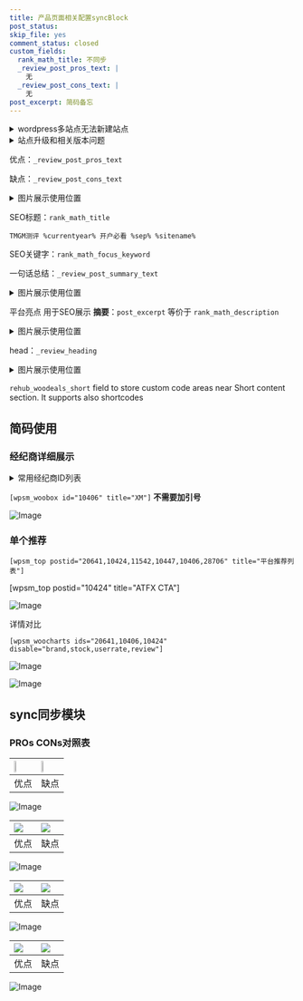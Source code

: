 ```yaml
---
title: 产品页面相关配置syncBlock
post_status: 
skip_file: yes
comment_status: closed
custom_fields:
  rank_math_title: 不同步
  _review_post_pros_text: |
    无
  _review_post_cons_text: |
    无
post_excerpt: 简码备忘
---
```

<details><summary>wordpress多站点无法新建站点</summary>

<li>和报错需要清理cookies一样的原因</li>
<li>wp-config.php里面<code>define( 'SUBDOMAIN_INSTALL', false );//子域名安装</code></li>
<li>新建子站点是用<code>define( 'SUBDOMAIN_INSTALL', true);//子域名安装</code> 完成以后，改成<code>false</code></li>
</details>

<details><summary>站点升级和相关版本问题</summary>

<p>wordpress：5.9.9
woocommerce：7.5.1
出现问题的地方：主题选项里面>><strong>Product layout >>compact style</strong></p>
<p>如何出现没有用过的字段 导致无法保存。先导出配置 然后进行修改，后面再次恢复即可。</p>
<p>出现部分字段无法显示时，需要返回默认布局后，对产品进行保存就好了。</p>
<p></p>
</details>

优点：`_review_post_pros_text`

缺点：`_review_post_cons_text`

<details><summary>图片展示使用位置</summary>

<img src="https://prod-files-secure.s3.us-west-2.amazonaws.com/39ed1227-6d7d-4570-be36-9ccd4a2c4241/f51d3d83-55d4-4bdf-9604-f37ec77ab556/Untitled.png?X-Amz-Algorithm=AWS4-HMAC-SHA256&X-Amz-Content-Sha256=UNSIGNED-PAYLOAD&X-Amz-Credential=ASIAZI2LB466U5IK3X3K%2F20250407%2Fus-west-2%2Fs3%2Faws4_request&X-Amz-Date=20250407T105519Z&X-Amz-Expires=3600&X-Amz-Security-Token=IQoJb3JpZ2luX2VjEOP%2F%2F%2F%2F%2F%2F%2F%2F%2F%2FwEaCXVzLXdlc3QtMiJHMEUCIQCZSOpuFXB7ilzstqwYH8VUzaDrVr5eRnty1fuuT%2B6MXgIgdO5REEju11YAviqhzr5Is7%2FZJGLHP4ZjdZK2SKvFApAq%2FwMIXBAAGgw2Mzc0MjMxODM4MDUiDOmFwCVK%2FNluMDJqzyrcA2GrjNjgAb%2BftGlzYLHiLGgvpikx2N0ykqmmjIDJ0pbXbFQ4jWA0Jny0EtKda8L2KAdrEvqssV4Q%2Fsv73JU7hCl5rraQnU%2FGTT7YowHGTW9cDKsxgkXhHtYO0LQ6XCZbfz%2F1VxPRV8MXzJNww2RhOJTYKu%2BJ%2BlY4yFyhtGAjoeojiCCOiCu2k%2Bng34TMiKRkL8oMtBwNdmVjUb6G5Pr8VtXtrFQZOtS5xIihbKVD%2Bb0J3t3if8Oc7bW%2FKeZuO6tAJ%2Fuc5RPjCUcrtIqbcY7pxMHl8KybhksLjmGZ6k76J5QgBUyGw0WjnaIAVH2Th5PU9ummKgVGQlCxxFR%2F0bkzgg6EKGC4u5Pt%2FY1Xt%2FPyCfw84PBbU60KEaCjUvnmKo%2FLKm3RUsVOPhPZukmfy6nsol%2F2QuBPcS9wJXIi2MWU%2BIqU0sNacHwMdxOXw%2B52zRO6vA94Xf7gsj03E5ObyjlaeEd09jrK8puJgpY%2BGqXSkul%2B6JvT%2FmGXHgHS1o74WsdS62lfhqHkxN0Fa1xNwBZWDyi2I9RjomM0IATRkGLWFa6jXuK2mAvzWNC87of470GG%2BepHyg5WzqtrqoXuzCg%2BGW8%2BXciKmZ0aaMSZhicMcGGX4Q9S2s28mvBuVvZ%2BMNDSzr8GOqUBfvMWvEGHwXxQyPSB3gCen8ToMRPfSDPkY4DtjTf%2BTQILRbRn%2B4ugsTb2blRShGtMXGS7la0SYoAHZB3GSjb%2FkD%2FAIBcLhKKlkGhw6h9YdwFKQkSXVtjn6VNEvTUIMChaqpVQfVE3%2FgcaVOThNgDnS8N7k199VYlznWBir6UYLqccU9qOOuG30mLx5xpXXBvpgJSZQevp3jDagLnAu7XdBYUv8VWz&X-Amz-Signature=590e3d1ff9befd876c202068a2d33e6c76c8e02b19fd568a99e21bf17db8a542&X-Amz-SignedHeaders=host&x-id=GetObject" alt="Image">
</details>

SEO标题：`rank_math_title`

`TMGM测评 %currentyear% 开户必看 %sep% %sitename%`

SEO关键字：`rank_math_focus_keyword`

一句话总结：`_review_post_summary_text`

<details><summary>图片展示使用位置</summary>

<img src="https://prod-files-secure.s3.us-west-2.amazonaws.com/39ed1227-6d7d-4570-be36-9ccd4a2c4241/4b96a922-296c-4f4e-8630-d1c870cbce01/Untitled.png?X-Amz-Algorithm=AWS4-HMAC-SHA256&X-Amz-Content-Sha256=UNSIGNED-PAYLOAD&X-Amz-Credential=ASIAZI2LB466UUJNGY5Z%2F20250407%2Fus-west-2%2Fs3%2Faws4_request&X-Amz-Date=20250407T105520Z&X-Amz-Expires=3600&X-Amz-Security-Token=IQoJb3JpZ2luX2VjEOP%2F%2F%2F%2F%2F%2F%2F%2F%2F%2FwEaCXVzLXdlc3QtMiJHMEUCIHh07zrvdz6oCTcjcPzrBut17pkZf3WyHw1ZOdJQy572AiEAp5jleJj9kwTkJhOtlgrziMT%2B0VI562VUQNLsEgOZcUsq%2FwMIXBAAGgw2Mzc0MjMxODM4MDUiDKkBrJDkuWfTAgBWQSrcA971Et2rKPeKX2%2BvN3d3SL8b9tna1eJ6WvmlssjDQOXxAGRB9IhCNT9DuMjVhI%2FZ2gu7bLEbhqQvj6rFcMuwcYtvO2cTD3GYd0COR%2F%2F8nYW%2FXtf9NDt1gNJw%2B%2FttFM1Qg1B7RO3YTQqXL9EQ6GsGUr9%2Bv7HObb9TPBl%2BhvNb3yIn%2B960TK3o%2B3fcc020duKnsjkILEbep%2Bz9b7LT48LhtrZpYT65sA0bHD%2FBoU%2BD%2FiltHpkKTsspse8loWBZQkg1w3VEjwjqN5oEXqTVPze%2BZSyrQ0fCK8lopcxdu7BGRP81Rnf6uKtadFwLWxpiGCBHx%2F0%2F%2FTbwLNh5q%2B0VMr69%2Fc%2BRT21dAU9lYBtfJHlThcCq%2Fojdnj7oI0SkDiytgoOyQ3N7eZGJWeJnAy59sOeEc8LpD5D7p0MIk6ko1V98hiWalJH2HoDMnKwCPfdloIu%2BLROfyiNxLa%2FX8w%2F5Lk%2Fnv8GmMK%2B0m63JbEFVR73EecM7%2FBq3SzG90O8pKvoQc760sJPMAV52kaMjazW%2FdfrpX74b1uJggEhiLbaNrYy5Xo5wU8MrbVFFHxbl4Wc1zFMIwyJmttsjdzyq70%2BBhahhJBzWWgRubma%2FA0wBShN15VurOtSLVIGWGdPL%2Bh3jMIbTzr8GOqUB61lQvlOv%2FgFVTJIf%2Fv1%2BvurmWD3Mu8IgI8tujf5kOfU5qkI46%2BGAXjcEoHBLsbcqwJCe8vDXHqEF5bT3PkjIWQnTGj%2FZ5hlz6eLatTEV9cCPGspghMnL1dxKU%2B3oiSfuWOtem6mc84jHDn4wpwDib%2F%2Bfojzvc%2B%2FGtEKzZ1MoI%2FLwwtoCfCMscpljlZqCyi5cHSQIqMNdJob7mBubHxYhmY9sgIgf&X-Amz-Signature=2cf0b12f226245e1e48eb5815381fa84c738ab7d68bbb6618326e4e67ca7fbf7&X-Amz-SignedHeaders=host&x-id=GetObject" alt="Image">
</details>

平台亮点 用于SEO展示 **摘要**：`post_excerpt`  等价于 `rank_math_description`

<details><summary>图片展示使用位置</summary>

<img src="https://prod-files-secure.s3.us-west-2.amazonaws.com/39ed1227-6d7d-4570-be36-9ccd4a2c4241/1ee11f63-b60a-4dfe-a7a7-d58ff23b5d88/Untitled.png?X-Amz-Algorithm=AWS4-HMAC-SHA256&X-Amz-Content-Sha256=UNSIGNED-PAYLOAD&X-Amz-Credential=ASIAZI2LB4667KGDEZSX%2F20250407%2Fus-west-2%2Fs3%2Faws4_request&X-Amz-Date=20250407T105520Z&X-Amz-Expires=3600&X-Amz-Security-Token=IQoJb3JpZ2luX2VjEOP%2F%2F%2F%2F%2F%2F%2F%2F%2F%2FwEaCXVzLXdlc3QtMiJHMEUCIEoRQ4iEoWaiVesui3Y%2F2pyAUIElPsLzEnF%2BHceSUWD%2FAiEA2oQQhlwST5cNvjbJQe7HG6JLCMN%2BpdHMA4Tc4isWXegq%2FwMIXBAAGgw2Mzc0MjMxODM4MDUiDCElDSf8%2BQ1zXBfMUyrcA6gwXHgeceQ9oDazMqEbkVzllp11WD5jU24P2t9Buey4DEtbAd3j9Y4%2FAQlWTSVVFiLz7Z6wFQHmUhlL8j5bWbOkfwWKRCj6PkPrTfga0uw9Mbox3viL2r4r6DSGd7NgijyM3%2BThZ8mpaupTFzEQZNfqpnA%2B1TJyRzZHFrEXJWByo%2BR2%2FGyMEvO3Rk80XKwiKYXE3Jm3wZgekJ3Of3%2BK8AmM6I0MSIDJIi47guFUBNtmHjR8tzHJk645%2FsKzkaYUd40N6N7xJAdn%2BjqxiZYQGUv%2FjM9%2FGFWoCX0cRsQ031lZZ6fmWOKQVQb2N%2FCHZoqDujL7vkuFEe1DThpFAALNgYSNx2N0vRPDhN74tC88x%2FAnrWDDIIefKNvIAqg0oC838oNloc2SfOMqs9tX6ubQgXvgp1s4koJi4VeM1b6labBC6C1aasdZgFhDXNrFydu80uC72%2BMb8ydWsKjWdJnQDYxzFDeH4lzQWSbQSEIa0ZlJoRnvWwQ4dO%2BlZCuBKqKbErynmn%2FJWK3YgygyqU7K7PLsKO%2FMwyyU045jl004DBHMZ%2B7Oxj8azbUJSkex3UZba%2FwwEfrH7%2BigLI8FQswHuwdWQdgm9Z0EB0iqzKPmTN5hVEOsoAme%2FA2hS3cNMOPSzr8GOqUBKmW3RZ1vyo7XJ29p%2Bm3WAGiA8EyRfVSmi6KCdQZQd4AuPWpzEKPWkufkfHAE4vQirsNztbCKtkVJW5EiYFsSuV%2BGToc80aHwiZWUD%2Bk2ecyvlX4UfwWqgpKzJfm2EEU6Yh5d7VIWldwva0TR1l%2FtjjFbEIIW8vpocAK5pHpSdGfIKDzR2rM7rUr0ZeR39UcK9eMqZbE7N8vAPU8L8K%2BUUibySus4&X-Amz-Signature=bf5df4d07cc4b3139c48d86cea70691d2c62e362520d9f62219c37b828963d32&X-Amz-SignedHeaders=host&x-id=GetObject" alt="Image">
<img src="https://prod-files-secure.s3.us-west-2.amazonaws.com/39ed1227-6d7d-4570-be36-9ccd4a2c4241/ad4118b5-78d8-4fbe-801e-3b29b5d99c01/Untitled.png?X-Amz-Algorithm=AWS4-HMAC-SHA256&X-Amz-Content-Sha256=UNSIGNED-PAYLOAD&X-Amz-Credential=ASIAZI2LB4667KGDEZSX%2F20250407%2Fus-west-2%2Fs3%2Faws4_request&X-Amz-Date=20250407T105520Z&X-Amz-Expires=3600&X-Amz-Security-Token=IQoJb3JpZ2luX2VjEOP%2F%2F%2F%2F%2F%2F%2F%2F%2F%2FwEaCXVzLXdlc3QtMiJHMEUCIEoRQ4iEoWaiVesui3Y%2F2pyAUIElPsLzEnF%2BHceSUWD%2FAiEA2oQQhlwST5cNvjbJQe7HG6JLCMN%2BpdHMA4Tc4isWXegq%2FwMIXBAAGgw2Mzc0MjMxODM4MDUiDCElDSf8%2BQ1zXBfMUyrcA6gwXHgeceQ9oDazMqEbkVzllp11WD5jU24P2t9Buey4DEtbAd3j9Y4%2FAQlWTSVVFiLz7Z6wFQHmUhlL8j5bWbOkfwWKRCj6PkPrTfga0uw9Mbox3viL2r4r6DSGd7NgijyM3%2BThZ8mpaupTFzEQZNfqpnA%2B1TJyRzZHFrEXJWByo%2BR2%2FGyMEvO3Rk80XKwiKYXE3Jm3wZgekJ3Of3%2BK8AmM6I0MSIDJIi47guFUBNtmHjR8tzHJk645%2FsKzkaYUd40N6N7xJAdn%2BjqxiZYQGUv%2FjM9%2FGFWoCX0cRsQ031lZZ6fmWOKQVQb2N%2FCHZoqDujL7vkuFEe1DThpFAALNgYSNx2N0vRPDhN74tC88x%2FAnrWDDIIefKNvIAqg0oC838oNloc2SfOMqs9tX6ubQgXvgp1s4koJi4VeM1b6labBC6C1aasdZgFhDXNrFydu80uC72%2BMb8ydWsKjWdJnQDYxzFDeH4lzQWSbQSEIa0ZlJoRnvWwQ4dO%2BlZCuBKqKbErynmn%2FJWK3YgygyqU7K7PLsKO%2FMwyyU045jl004DBHMZ%2B7Oxj8azbUJSkex3UZba%2FwwEfrH7%2BigLI8FQswHuwdWQdgm9Z0EB0iqzKPmTN5hVEOsoAme%2FA2hS3cNMOPSzr8GOqUBKmW3RZ1vyo7XJ29p%2Bm3WAGiA8EyRfVSmi6KCdQZQd4AuPWpzEKPWkufkfHAE4vQirsNztbCKtkVJW5EiYFsSuV%2BGToc80aHwiZWUD%2Bk2ecyvlX4UfwWqgpKzJfm2EEU6Yh5d7VIWldwva0TR1l%2FtjjFbEIIW8vpocAK5pHpSdGfIKDzR2rM7rUr0ZeR39UcK9eMqZbE7N8vAPU8L8K%2BUUibySus4&X-Amz-Signature=90a40ad3e126b136c161a05eefd7a6cbfd4214dfd156549976e635aabc77c94f&X-Amz-SignedHeaders=host&x-id=GetObject" alt="Image">
<img src="https://prod-files-secure.s3.us-west-2.amazonaws.com/39ed1227-6d7d-4570-be36-9ccd4a2c4241/a38cf7c9-a79c-4b64-9e94-13589fe0758b/Untitled.png?X-Amz-Algorithm=AWS4-HMAC-SHA256&X-Amz-Content-Sha256=UNSIGNED-PAYLOAD&X-Amz-Credential=ASIAZI2LB4667KGDEZSX%2F20250407%2Fus-west-2%2Fs3%2Faws4_request&X-Amz-Date=20250407T105520Z&X-Amz-Expires=3600&X-Amz-Security-Token=IQoJb3JpZ2luX2VjEOP%2F%2F%2F%2F%2F%2F%2F%2F%2F%2FwEaCXVzLXdlc3QtMiJHMEUCIEoRQ4iEoWaiVesui3Y%2F2pyAUIElPsLzEnF%2BHceSUWD%2FAiEA2oQQhlwST5cNvjbJQe7HG6JLCMN%2BpdHMA4Tc4isWXegq%2FwMIXBAAGgw2Mzc0MjMxODM4MDUiDCElDSf8%2BQ1zXBfMUyrcA6gwXHgeceQ9oDazMqEbkVzllp11WD5jU24P2t9Buey4DEtbAd3j9Y4%2FAQlWTSVVFiLz7Z6wFQHmUhlL8j5bWbOkfwWKRCj6PkPrTfga0uw9Mbox3viL2r4r6DSGd7NgijyM3%2BThZ8mpaupTFzEQZNfqpnA%2B1TJyRzZHFrEXJWByo%2BR2%2FGyMEvO3Rk80XKwiKYXE3Jm3wZgekJ3Of3%2BK8AmM6I0MSIDJIi47guFUBNtmHjR8tzHJk645%2FsKzkaYUd40N6N7xJAdn%2BjqxiZYQGUv%2FjM9%2FGFWoCX0cRsQ031lZZ6fmWOKQVQb2N%2FCHZoqDujL7vkuFEe1DThpFAALNgYSNx2N0vRPDhN74tC88x%2FAnrWDDIIefKNvIAqg0oC838oNloc2SfOMqs9tX6ubQgXvgp1s4koJi4VeM1b6labBC6C1aasdZgFhDXNrFydu80uC72%2BMb8ydWsKjWdJnQDYxzFDeH4lzQWSbQSEIa0ZlJoRnvWwQ4dO%2BlZCuBKqKbErynmn%2FJWK3YgygyqU7K7PLsKO%2FMwyyU045jl004DBHMZ%2B7Oxj8azbUJSkex3UZba%2FwwEfrH7%2BigLI8FQswHuwdWQdgm9Z0EB0iqzKPmTN5hVEOsoAme%2FA2hS3cNMOPSzr8GOqUBKmW3RZ1vyo7XJ29p%2Bm3WAGiA8EyRfVSmi6KCdQZQd4AuPWpzEKPWkufkfHAE4vQirsNztbCKtkVJW5EiYFsSuV%2BGToc80aHwiZWUD%2Bk2ecyvlX4UfwWqgpKzJfm2EEU6Yh5d7VIWldwva0TR1l%2FtjjFbEIIW8vpocAK5pHpSdGfIKDzR2rM7rUr0ZeR39UcK9eMqZbE7N8vAPU8L8K%2BUUibySus4&X-Amz-Signature=01127a15b99790735252bca51dbd0233646dc64c5f1db4ae857bd8eaefbcac1e&X-Amz-SignedHeaders=host&x-id=GetObject" alt="Image">
<img src="https://prod-files-secure.s3.us-west-2.amazonaws.com/39ed1227-6d7d-4570-be36-9ccd4a2c4241/7da6fc1e-d2ac-42ae-8c75-cb5749aa18f6/Untitled.png?X-Amz-Algorithm=AWS4-HMAC-SHA256&X-Amz-Content-Sha256=UNSIGNED-PAYLOAD&X-Amz-Credential=ASIAZI2LB4667KGDEZSX%2F20250407%2Fus-west-2%2Fs3%2Faws4_request&X-Amz-Date=20250407T105520Z&X-Amz-Expires=3600&X-Amz-Security-Token=IQoJb3JpZ2luX2VjEOP%2F%2F%2F%2F%2F%2F%2F%2F%2F%2FwEaCXVzLXdlc3QtMiJHMEUCIEoRQ4iEoWaiVesui3Y%2F2pyAUIElPsLzEnF%2BHceSUWD%2FAiEA2oQQhlwST5cNvjbJQe7HG6JLCMN%2BpdHMA4Tc4isWXegq%2FwMIXBAAGgw2Mzc0MjMxODM4MDUiDCElDSf8%2BQ1zXBfMUyrcA6gwXHgeceQ9oDazMqEbkVzllp11WD5jU24P2t9Buey4DEtbAd3j9Y4%2FAQlWTSVVFiLz7Z6wFQHmUhlL8j5bWbOkfwWKRCj6PkPrTfga0uw9Mbox3viL2r4r6DSGd7NgijyM3%2BThZ8mpaupTFzEQZNfqpnA%2B1TJyRzZHFrEXJWByo%2BR2%2FGyMEvO3Rk80XKwiKYXE3Jm3wZgekJ3Of3%2BK8AmM6I0MSIDJIi47guFUBNtmHjR8tzHJk645%2FsKzkaYUd40N6N7xJAdn%2BjqxiZYQGUv%2FjM9%2FGFWoCX0cRsQ031lZZ6fmWOKQVQb2N%2FCHZoqDujL7vkuFEe1DThpFAALNgYSNx2N0vRPDhN74tC88x%2FAnrWDDIIefKNvIAqg0oC838oNloc2SfOMqs9tX6ubQgXvgp1s4koJi4VeM1b6labBC6C1aasdZgFhDXNrFydu80uC72%2BMb8ydWsKjWdJnQDYxzFDeH4lzQWSbQSEIa0ZlJoRnvWwQ4dO%2BlZCuBKqKbErynmn%2FJWK3YgygyqU7K7PLsKO%2FMwyyU045jl004DBHMZ%2B7Oxj8azbUJSkex3UZba%2FwwEfrH7%2BigLI8FQswHuwdWQdgm9Z0EB0iqzKPmTN5hVEOsoAme%2FA2hS3cNMOPSzr8GOqUBKmW3RZ1vyo7XJ29p%2Bm3WAGiA8EyRfVSmi6KCdQZQd4AuPWpzEKPWkufkfHAE4vQirsNztbCKtkVJW5EiYFsSuV%2BGToc80aHwiZWUD%2Bk2ecyvlX4UfwWqgpKzJfm2EEU6Yh5d7VIWldwva0TR1l%2FtjjFbEIIW8vpocAK5pHpSdGfIKDzR2rM7rUr0ZeR39UcK9eMqZbE7N8vAPU8L8K%2BUUibySus4&X-Amz-Signature=4a07b2c4fb387c09df31faea47f50d180ee5116bc3a90b3f511b8bf09f30bc27&X-Amz-SignedHeaders=host&x-id=GetObject" alt="Image">
<img src="https://prod-files-secure.s3.us-west-2.amazonaws.com/39ed1227-6d7d-4570-be36-9ccd4a2c4241/7e97f40a-eaee-47f5-b2f9-475f96808fa7/Untitled.png?X-Amz-Algorithm=AWS4-HMAC-SHA256&X-Amz-Content-Sha256=UNSIGNED-PAYLOAD&X-Amz-Credential=ASIAZI2LB4667KGDEZSX%2F20250407%2Fus-west-2%2Fs3%2Faws4_request&X-Amz-Date=20250407T105520Z&X-Amz-Expires=3600&X-Amz-Security-Token=IQoJb3JpZ2luX2VjEOP%2F%2F%2F%2F%2F%2F%2F%2F%2F%2FwEaCXVzLXdlc3QtMiJHMEUCIEoRQ4iEoWaiVesui3Y%2F2pyAUIElPsLzEnF%2BHceSUWD%2FAiEA2oQQhlwST5cNvjbJQe7HG6JLCMN%2BpdHMA4Tc4isWXegq%2FwMIXBAAGgw2Mzc0MjMxODM4MDUiDCElDSf8%2BQ1zXBfMUyrcA6gwXHgeceQ9oDazMqEbkVzllp11WD5jU24P2t9Buey4DEtbAd3j9Y4%2FAQlWTSVVFiLz7Z6wFQHmUhlL8j5bWbOkfwWKRCj6PkPrTfga0uw9Mbox3viL2r4r6DSGd7NgijyM3%2BThZ8mpaupTFzEQZNfqpnA%2B1TJyRzZHFrEXJWByo%2BR2%2FGyMEvO3Rk80XKwiKYXE3Jm3wZgekJ3Of3%2BK8AmM6I0MSIDJIi47guFUBNtmHjR8tzHJk645%2FsKzkaYUd40N6N7xJAdn%2BjqxiZYQGUv%2FjM9%2FGFWoCX0cRsQ031lZZ6fmWOKQVQb2N%2FCHZoqDujL7vkuFEe1DThpFAALNgYSNx2N0vRPDhN74tC88x%2FAnrWDDIIefKNvIAqg0oC838oNloc2SfOMqs9tX6ubQgXvgp1s4koJi4VeM1b6labBC6C1aasdZgFhDXNrFydu80uC72%2BMb8ydWsKjWdJnQDYxzFDeH4lzQWSbQSEIa0ZlJoRnvWwQ4dO%2BlZCuBKqKbErynmn%2FJWK3YgygyqU7K7PLsKO%2FMwyyU045jl004DBHMZ%2B7Oxj8azbUJSkex3UZba%2FwwEfrH7%2BigLI8FQswHuwdWQdgm9Z0EB0iqzKPmTN5hVEOsoAme%2FA2hS3cNMOPSzr8GOqUBKmW3RZ1vyo7XJ29p%2Bm3WAGiA8EyRfVSmi6KCdQZQd4AuPWpzEKPWkufkfHAE4vQirsNztbCKtkVJW5EiYFsSuV%2BGToc80aHwiZWUD%2Bk2ecyvlX4UfwWqgpKzJfm2EEU6Yh5d7VIWldwva0TR1l%2FtjjFbEIIW8vpocAK5pHpSdGfIKDzR2rM7rUr0ZeR39UcK9eMqZbE7N8vAPU8L8K%2BUUibySus4&X-Amz-Signature=ac09ca051f721b5707d42ecbd1e254612214a34cb6f45474ce429213f17fad41&X-Amz-SignedHeaders=host&x-id=GetObject" alt="Image">
</details>

head：`_review_heading`

<details><summary>图片展示使用位置</summary>

<img src="https://prod-files-secure.s3.us-west-2.amazonaws.com/39ed1227-6d7d-4570-be36-9ccd4a2c4241/3a4650ad-9887-415c-889a-edd51fa54f27/Untitled.png?X-Amz-Algorithm=AWS4-HMAC-SHA256&X-Amz-Content-Sha256=UNSIGNED-PAYLOAD&X-Amz-Credential=ASIAZI2LB466XWFOV7CF%2F20250407%2Fus-west-2%2Fs3%2Faws4_request&X-Amz-Date=20250407T105520Z&X-Amz-Expires=3600&X-Amz-Security-Token=IQoJb3JpZ2luX2VjEOP%2F%2F%2F%2F%2F%2F%2F%2F%2F%2FwEaCXVzLXdlc3QtMiJHMEUCIQC0CEc%2BmgHj5MTng%2BhQ%2B9Kp7qMG3NJ%2BWUNumqjJNkoWdAIgNh3EXd9ivkP4RjaU78Ix4xvboDMpnuiLiVMeTkFnnYoq%2FwMIXBAAGgw2Mzc0MjMxODM4MDUiDGOd72LhlM14Mv7x2CrcA4G3IZt9KPYvNg5wuqdxZljI6vk6BduOf3N9BL3Jk5WDQ5m5ewiQWOT2Pu1UdS4Cv3lasu3MGPQkOrBFcHlulEz2i4jpq9wEIdi1DNawTnu6INtvGJ9oi17%2Fo9rzvlosktOSvMMWDthZ13MbyHYkWvrXf6jSbC3IZ0f7ufyJ%2BGWI9ZT1zUwL4lR4krJgJnXk%2Felu5%2BAlqg5gFE0l6g80uO1DA%2FGQER%2BkkdytzyMXQuEDwrvTAjRVB%2FMOqwB9Wjz%2Bq74aXmM2vYPcyt2vBTJ764m1cErubYzxMIwrVM1OrOJTDxEu37U8ZXH5XyF5xbR15xxX9pNiGKULDFZCDXPMZum4d24R7aihCu6VBDPXDSBM4MA%2FKvhON5ao8XG3MnA0BzCX9HskabjlYGiivO88w4zxGqW9BB48biW4Z02T0Qx9oWh6OLQSPhU5D7ui73LoKG6LQvqtIY8hr4BR3VPscpHaLTURCPwc3RsTBgDOVqDGTAu0Lop1aSJeVSM8vzDQ8pzjeRm2ZOlIUg9Xqw9olvqm4CIwGNYsFKh9AlmECOjTRY9Bvkk6Po%2B1kbyC1rSv3%2B5MMWvkv36nKT3V260K0Y%2BVr7SUuSQV06elW5ki6E6zxuwILx3VCxHU1zFXMMXSzr8GOqUBm6fpYFWMiQGiCfpB6R9IkazygNbSsUHiYfYPuqCYkB77UZwxVcC5Vp9Whk7VSpnjOrl6HDb%2Fyv9yWrxiNidO1Tydlt%2B92lvLeQmYJBON8EB180qS5m%2FrA2shMz4wfjolNfJodyCzgkQAEsMga4kFRLTpwvSWecvByfBrriAOGvY55YaXxzOkF4%2BMRJUBzLYwG15%2FTGSGwERi4Z%2BWBIpywedqB%2B2T&X-Amz-Signature=d8b25ed76ec5750f96843a48154d3bba31849871f12c8ada24cd8f0246ade6d5&X-Amz-SignedHeaders=host&x-id=GetObject" alt="Image">
</details>

`rehub_woodeals_short`	field to store custom code areas near Short content section. It supports also shortcodes



## 简码使用

### 经纪商详细展示

<details><summary>常用经纪商ID列表</summary>

<pre><code class="php">嘉盛 ===> 20641  [wpsm_woobox id="20641" title="嘉盛"]
易信easymarkets ===> 11542  [wpsm_woobox id="11542" title="易信easymarkets"]
ATFX外汇 ===> 10424  [wpsm_woobox id="10424" title="ATFX"]
XM ===> 10406  [wpsm_woobox id="10406" title="XM"]
TMGM ===> 29622  [wpsm_woobox id="29622" title="TMGM"]
HYCM ===> 10447  [wpsm_woobox id="10447" title="HYCM"]
fpmarkets澳福外汇 ===> 20639  [wpsm_woobox id="20639" title="fpmarkets澳福外汇"]</code></pre>
</details>

`[wpsm_woobox id="10406" title="XM"]` **不需要加引号**

![Image](https://prod-files-secure.s3.us-west-2.amazonaws.com/39ed1227-6d7d-4570-be36-9ccd4a2c4241/4f898f9d-0fa7-4e43-acd3-ac6bc7be575a/Untitled.png?X-Amz-Algorithm=AWS4-HMAC-SHA256&X-Amz-Content-Sha256=UNSIGNED-PAYLOAD&X-Amz-Credential=ASIAZI2LB466YHDKBEGM%2F20250407%2Fus-west-2%2Fs3%2Faws4_request&X-Amz-Date=20250407T105517Z&X-Amz-Expires=3600&X-Amz-Security-Token=IQoJb3JpZ2luX2VjEOP%2F%2F%2F%2F%2F%2F%2F%2F%2F%2FwEaCXVzLXdlc3QtMiJHMEUCIQD%2FlRfzo1UW%2BXesvpu4bdE7mYKijWFrXpaehDg7scQZLgIgXqxqkXmuuFlcjjH0kMPwyO6pp7Z9LVgvsi2QdMGi2Vcq%2FwMIXBAAGgw2Mzc0MjMxODM4MDUiDCn8A9SboakPKYBx1yrcA7c85jLh01RvGMvF%2F9b1OgVY%2FWz3mDA%2FDyrcYvDzDYDNQpmIXJnkaULhKOW1Hmp47TLNM%2FdqK9UmRxNywPrs4plEl3o2pN0flTBKqyR1v5uY3aZy%2BeQysUrK%2F1icDlhrJUA5%2BVpNhnQiXxoWPjD3XAHpLP02U31pGStp1R2QwBRZIwOQoAzP6LVJijATTlZv6H6CHDsLjSZKa%2BkOKmgbtQB9YM1z2qJBVy9bUtDX1JxwjJpZbVNI5x6ZEEvYmiRtOCGSlMpBerWSZ1WRcirZacZk9IvTT%2FPSwiQQp38CapgbLYhjHvVyJL2c%2FnK0HMzz9XGI1sG5Ht4O4WP97Afsgvl2sCmt978L3Mg03nXJm9%2FUtyXC0i%2F8B31aPqHS8O8oyIQq4h6nW8h8NFYIuIVGBmAe2QNAUOeJTTueEVcumfIRZWkbh6nWx01BJkrtF7yut6vImW7IMoBiqyrVKIz8Wuqh8jefMJkGQTEki6fU9DRRIwTYzsV2JMPEf2GCZxa2NuZaa0npjVymQ%2BWxLJijaaoDmqFEocuyGZK7%2FahL3do9gF2pfPDsqocqbskqtk0%2BcWC0vCZlIsdaF%2BlWaFMuvI%2B8OZQHX0ydE9umUlHOc9P9EAkQN8nW91gGtLSpMP7Szr8GOqUBWj0bterjBi%2Fle1x6yryXsHqFu%2Fz3pnTfeMIaR6X%2FlQdjYv8oJAD%2B3w9OPFmk3BptWwMzXTmI5NfrCZArXjOnQum%2Fz2%2BcxCAHzT69tMZqsL4jgbSv71Ckw%2FKLHTZT5%2B6BtP4QeEuyEO0W9EUyyk3tYMO6JdOqUdnYw59UDx3n4lgqnlgh0xGFl3DDamiwpdCLbdpu%2BRahBs%2BzZO5iLCLLkMsdP6Cf&X-Amz-Signature=f509677e2a6fa5674b14dacea23210c86b4c47a4ee0b7cca7a1ad7c0b0632761&X-Amz-SignedHeaders=host&x-id=GetObject)

### 单个推荐
`[wpsm_top postid="20641,10424,11542,10447,10406,28706" title="平台推荐列表"]`

[wpsm_top postid="10424" title="ATFX CTA"]

![Image](https://prod-files-secure.s3.us-west-2.amazonaws.com/39ed1227-6d7d-4570-be36-9ccd4a2c4241/5ac620dc-51a8-48b6-b55d-91f47299193c/Untitled.png?X-Amz-Algorithm=AWS4-HMAC-SHA256&X-Amz-Content-Sha256=UNSIGNED-PAYLOAD&X-Amz-Credential=ASIAZI2LB466YHDKBEGM%2F20250407%2Fus-west-2%2Fs3%2Faws4_request&X-Amz-Date=20250407T105517Z&X-Amz-Expires=3600&X-Amz-Security-Token=IQoJb3JpZ2luX2VjEOP%2F%2F%2F%2F%2F%2F%2F%2F%2F%2FwEaCXVzLXdlc3QtMiJHMEUCIQD%2FlRfzo1UW%2BXesvpu4bdE7mYKijWFrXpaehDg7scQZLgIgXqxqkXmuuFlcjjH0kMPwyO6pp7Z9LVgvsi2QdMGi2Vcq%2FwMIXBAAGgw2Mzc0MjMxODM4MDUiDCn8A9SboakPKYBx1yrcA7c85jLh01RvGMvF%2F9b1OgVY%2FWz3mDA%2FDyrcYvDzDYDNQpmIXJnkaULhKOW1Hmp47TLNM%2FdqK9UmRxNywPrs4plEl3o2pN0flTBKqyR1v5uY3aZy%2BeQysUrK%2F1icDlhrJUA5%2BVpNhnQiXxoWPjD3XAHpLP02U31pGStp1R2QwBRZIwOQoAzP6LVJijATTlZv6H6CHDsLjSZKa%2BkOKmgbtQB9YM1z2qJBVy9bUtDX1JxwjJpZbVNI5x6ZEEvYmiRtOCGSlMpBerWSZ1WRcirZacZk9IvTT%2FPSwiQQp38CapgbLYhjHvVyJL2c%2FnK0HMzz9XGI1sG5Ht4O4WP97Afsgvl2sCmt978L3Mg03nXJm9%2FUtyXC0i%2F8B31aPqHS8O8oyIQq4h6nW8h8NFYIuIVGBmAe2QNAUOeJTTueEVcumfIRZWkbh6nWx01BJkrtF7yut6vImW7IMoBiqyrVKIz8Wuqh8jefMJkGQTEki6fU9DRRIwTYzsV2JMPEf2GCZxa2NuZaa0npjVymQ%2BWxLJijaaoDmqFEocuyGZK7%2FahL3do9gF2pfPDsqocqbskqtk0%2BcWC0vCZlIsdaF%2BlWaFMuvI%2B8OZQHX0ydE9umUlHOc9P9EAkQN8nW91gGtLSpMP7Szr8GOqUBWj0bterjBi%2Fle1x6yryXsHqFu%2Fz3pnTfeMIaR6X%2FlQdjYv8oJAD%2B3w9OPFmk3BptWwMzXTmI5NfrCZArXjOnQum%2Fz2%2BcxCAHzT69tMZqsL4jgbSv71Ckw%2FKLHTZT5%2B6BtP4QeEuyEO0W9EUyyk3tYMO6JdOqUdnYw59UDx3n4lgqnlgh0xGFl3DDamiwpdCLbdpu%2BRahBs%2BzZO5iLCLLkMsdP6Cf&X-Amz-Signature=e681cab994a01f455401479ae2180f7173527166551bc9e7b10a418c20574976&X-Amz-SignedHeaders=host&x-id=GetObject)

详情对比

`[wpsm_woocharts ids="20641,10406,10424" disable="brand,stock,userrate,review"]`

![Image](https://prod-files-secure.s3.us-west-2.amazonaws.com/39ed1227-6d7d-4570-be36-9ccd4a2c4241/bf3ba45f-b9f3-4295-8aef-b4a495fd25f4/Untitled.png?X-Amz-Algorithm=AWS4-HMAC-SHA256&X-Amz-Content-Sha256=UNSIGNED-PAYLOAD&X-Amz-Credential=ASIAZI2LB466YHDKBEGM%2F20250407%2Fus-west-2%2Fs3%2Faws4_request&X-Amz-Date=20250407T105517Z&X-Amz-Expires=3600&X-Amz-Security-Token=IQoJb3JpZ2luX2VjEOP%2F%2F%2F%2F%2F%2F%2F%2F%2F%2FwEaCXVzLXdlc3QtMiJHMEUCIQD%2FlRfzo1UW%2BXesvpu4bdE7mYKijWFrXpaehDg7scQZLgIgXqxqkXmuuFlcjjH0kMPwyO6pp7Z9LVgvsi2QdMGi2Vcq%2FwMIXBAAGgw2Mzc0MjMxODM4MDUiDCn8A9SboakPKYBx1yrcA7c85jLh01RvGMvF%2F9b1OgVY%2FWz3mDA%2FDyrcYvDzDYDNQpmIXJnkaULhKOW1Hmp47TLNM%2FdqK9UmRxNywPrs4plEl3o2pN0flTBKqyR1v5uY3aZy%2BeQysUrK%2F1icDlhrJUA5%2BVpNhnQiXxoWPjD3XAHpLP02U31pGStp1R2QwBRZIwOQoAzP6LVJijATTlZv6H6CHDsLjSZKa%2BkOKmgbtQB9YM1z2qJBVy9bUtDX1JxwjJpZbVNI5x6ZEEvYmiRtOCGSlMpBerWSZ1WRcirZacZk9IvTT%2FPSwiQQp38CapgbLYhjHvVyJL2c%2FnK0HMzz9XGI1sG5Ht4O4WP97Afsgvl2sCmt978L3Mg03nXJm9%2FUtyXC0i%2F8B31aPqHS8O8oyIQq4h6nW8h8NFYIuIVGBmAe2QNAUOeJTTueEVcumfIRZWkbh6nWx01BJkrtF7yut6vImW7IMoBiqyrVKIz8Wuqh8jefMJkGQTEki6fU9DRRIwTYzsV2JMPEf2GCZxa2NuZaa0npjVymQ%2BWxLJijaaoDmqFEocuyGZK7%2FahL3do9gF2pfPDsqocqbskqtk0%2BcWC0vCZlIsdaF%2BlWaFMuvI%2B8OZQHX0ydE9umUlHOc9P9EAkQN8nW91gGtLSpMP7Szr8GOqUBWj0bterjBi%2Fle1x6yryXsHqFu%2Fz3pnTfeMIaR6X%2FlQdjYv8oJAD%2B3w9OPFmk3BptWwMzXTmI5NfrCZArXjOnQum%2Fz2%2BcxCAHzT69tMZqsL4jgbSv71Ckw%2FKLHTZT5%2B6BtP4QeEuyEO0W9EUyyk3tYMO6JdOqUdnYw59UDx3n4lgqnlgh0xGFl3DDamiwpdCLbdpu%2BRahBs%2BzZO5iLCLLkMsdP6Cf&X-Amz-Signature=3da8a714b8c474ea99e86598bca756e8f3a91f0da6b94d7c89e5bee9c02b90cc&X-Amz-SignedHeaders=host&x-id=GetObject)

![Image](https://prod-files-secure.s3.us-west-2.amazonaws.com/39ed1227-6d7d-4570-be36-9ccd4a2c4241/30bc56ef-f383-4b48-9768-2ebc9e436ec0/Untitled.png?X-Amz-Algorithm=AWS4-HMAC-SHA256&X-Amz-Content-Sha256=UNSIGNED-PAYLOAD&X-Amz-Credential=ASIAZI2LB466YHDKBEGM%2F20250407%2Fus-west-2%2Fs3%2Faws4_request&X-Amz-Date=20250407T105517Z&X-Amz-Expires=3600&X-Amz-Security-Token=IQoJb3JpZ2luX2VjEOP%2F%2F%2F%2F%2F%2F%2F%2F%2F%2FwEaCXVzLXdlc3QtMiJHMEUCIQD%2FlRfzo1UW%2BXesvpu4bdE7mYKijWFrXpaehDg7scQZLgIgXqxqkXmuuFlcjjH0kMPwyO6pp7Z9LVgvsi2QdMGi2Vcq%2FwMIXBAAGgw2Mzc0MjMxODM4MDUiDCn8A9SboakPKYBx1yrcA7c85jLh01RvGMvF%2F9b1OgVY%2FWz3mDA%2FDyrcYvDzDYDNQpmIXJnkaULhKOW1Hmp47TLNM%2FdqK9UmRxNywPrs4plEl3o2pN0flTBKqyR1v5uY3aZy%2BeQysUrK%2F1icDlhrJUA5%2BVpNhnQiXxoWPjD3XAHpLP02U31pGStp1R2QwBRZIwOQoAzP6LVJijATTlZv6H6CHDsLjSZKa%2BkOKmgbtQB9YM1z2qJBVy9bUtDX1JxwjJpZbVNI5x6ZEEvYmiRtOCGSlMpBerWSZ1WRcirZacZk9IvTT%2FPSwiQQp38CapgbLYhjHvVyJL2c%2FnK0HMzz9XGI1sG5Ht4O4WP97Afsgvl2sCmt978L3Mg03nXJm9%2FUtyXC0i%2F8B31aPqHS8O8oyIQq4h6nW8h8NFYIuIVGBmAe2QNAUOeJTTueEVcumfIRZWkbh6nWx01BJkrtF7yut6vImW7IMoBiqyrVKIz8Wuqh8jefMJkGQTEki6fU9DRRIwTYzsV2JMPEf2GCZxa2NuZaa0npjVymQ%2BWxLJijaaoDmqFEocuyGZK7%2FahL3do9gF2pfPDsqocqbskqtk0%2BcWC0vCZlIsdaF%2BlWaFMuvI%2B8OZQHX0ydE9umUlHOc9P9EAkQN8nW91gGtLSpMP7Szr8GOqUBWj0bterjBi%2Fle1x6yryXsHqFu%2Fz3pnTfeMIaR6X%2FlQdjYv8oJAD%2B3w9OPFmk3BptWwMzXTmI5NfrCZArXjOnQum%2Fz2%2BcxCAHzT69tMZqsL4jgbSv71Ckw%2FKLHTZT5%2B6BtP4QeEuyEO0W9EUyyk3tYMO6JdOqUdnYw59UDx3n4lgqnlgh0xGFl3DDamiwpdCLbdpu%2BRahBs%2BzZO5iLCLLkMsdP6Cf&X-Amz-Signature=2d8ffc2168ac3ffcdd86cc45ac2d0f11233d28495ffe25594712591548920e3f&X-Amz-SignedHeaders=host&x-id=GetObject)

## sync同步模块

### PROs CONs对照表

| <img src="https://cdn.ifttt.fun/gh/jarlin8/OSS@main/icons/customize/pros.svg" height="auto" width="37.3%"> | <img src="https://cdn.ifttt.fun/gh/jarlin8/OSS@main/icons/customize/cons.svg" height="auto" width="28.8%"> |
| :--- | :--- |
| 优点 | 缺点 |

![Image](https://prod-files-secure.s3.us-west-2.amazonaws.com/39ed1227-6d7d-4570-be36-9ccd4a2c4241/8742b755-dfb5-4004-9a5f-d6e561664bd8/Untitled.png?X-Amz-Algorithm=AWS4-HMAC-SHA256&X-Amz-Content-Sha256=UNSIGNED-PAYLOAD&X-Amz-Credential=ASIAZI2LB466YHDKBEGM%2F20250407%2Fus-west-2%2Fs3%2Faws4_request&X-Amz-Date=20250407T105517Z&X-Amz-Expires=3600&X-Amz-Security-Token=IQoJb3JpZ2luX2VjEOP%2F%2F%2F%2F%2F%2F%2F%2F%2F%2FwEaCXVzLXdlc3QtMiJHMEUCIQD%2FlRfzo1UW%2BXesvpu4bdE7mYKijWFrXpaehDg7scQZLgIgXqxqkXmuuFlcjjH0kMPwyO6pp7Z9LVgvsi2QdMGi2Vcq%2FwMIXBAAGgw2Mzc0MjMxODM4MDUiDCn8A9SboakPKYBx1yrcA7c85jLh01RvGMvF%2F9b1OgVY%2FWz3mDA%2FDyrcYvDzDYDNQpmIXJnkaULhKOW1Hmp47TLNM%2FdqK9UmRxNywPrs4plEl3o2pN0flTBKqyR1v5uY3aZy%2BeQysUrK%2F1icDlhrJUA5%2BVpNhnQiXxoWPjD3XAHpLP02U31pGStp1R2QwBRZIwOQoAzP6LVJijATTlZv6H6CHDsLjSZKa%2BkOKmgbtQB9YM1z2qJBVy9bUtDX1JxwjJpZbVNI5x6ZEEvYmiRtOCGSlMpBerWSZ1WRcirZacZk9IvTT%2FPSwiQQp38CapgbLYhjHvVyJL2c%2FnK0HMzz9XGI1sG5Ht4O4WP97Afsgvl2sCmt978L3Mg03nXJm9%2FUtyXC0i%2F8B31aPqHS8O8oyIQq4h6nW8h8NFYIuIVGBmAe2QNAUOeJTTueEVcumfIRZWkbh6nWx01BJkrtF7yut6vImW7IMoBiqyrVKIz8Wuqh8jefMJkGQTEki6fU9DRRIwTYzsV2JMPEf2GCZxa2NuZaa0npjVymQ%2BWxLJijaaoDmqFEocuyGZK7%2FahL3do9gF2pfPDsqocqbskqtk0%2BcWC0vCZlIsdaF%2BlWaFMuvI%2B8OZQHX0ydE9umUlHOc9P9EAkQN8nW91gGtLSpMP7Szr8GOqUBWj0bterjBi%2Fle1x6yryXsHqFu%2Fz3pnTfeMIaR6X%2FlQdjYv8oJAD%2B3w9OPFmk3BptWwMzXTmI5NfrCZArXjOnQum%2Fz2%2BcxCAHzT69tMZqsL4jgbSv71Ckw%2FKLHTZT5%2B6BtP4QeEuyEO0W9EUyyk3tYMO6JdOqUdnYw59UDx3n4lgqnlgh0xGFl3DDamiwpdCLbdpu%2BRahBs%2BzZO5iLCLLkMsdP6Cf&X-Amz-Signature=0f7fe0d3f85e37bb2a5866a1fbb8831a97f07c9260f02d4120e7f5e06513e0ce&X-Amz-SignedHeaders=host&x-id=GetObject)

| <img src="https://cdn.ifttt.fun/gh/jarlin8/OSS@main/icons/customize/pros1.svg" height="auto"> | <img src="https://cdn.ifttt.fun/gh/jarlin8/OSS@main/icons/customize/cons1.svg" height="auto"> |
| :--- | :--- |
| 优点 | 缺点 |

![Image](https://prod-files-secure.s3.us-west-2.amazonaws.com/39ed1227-6d7d-4570-be36-9ccd4a2c4241/806358f8-c9c4-4e17-bb35-c6c76a5397a5/Untitled.png?X-Amz-Algorithm=AWS4-HMAC-SHA256&X-Amz-Content-Sha256=UNSIGNED-PAYLOAD&X-Amz-Credential=ASIAZI2LB466YHDKBEGM%2F20250407%2Fus-west-2%2Fs3%2Faws4_request&X-Amz-Date=20250407T105517Z&X-Amz-Expires=3600&X-Amz-Security-Token=IQoJb3JpZ2luX2VjEOP%2F%2F%2F%2F%2F%2F%2F%2F%2F%2FwEaCXVzLXdlc3QtMiJHMEUCIQD%2FlRfzo1UW%2BXesvpu4bdE7mYKijWFrXpaehDg7scQZLgIgXqxqkXmuuFlcjjH0kMPwyO6pp7Z9LVgvsi2QdMGi2Vcq%2FwMIXBAAGgw2Mzc0MjMxODM4MDUiDCn8A9SboakPKYBx1yrcA7c85jLh01RvGMvF%2F9b1OgVY%2FWz3mDA%2FDyrcYvDzDYDNQpmIXJnkaULhKOW1Hmp47TLNM%2FdqK9UmRxNywPrs4plEl3o2pN0flTBKqyR1v5uY3aZy%2BeQysUrK%2F1icDlhrJUA5%2BVpNhnQiXxoWPjD3XAHpLP02U31pGStp1R2QwBRZIwOQoAzP6LVJijATTlZv6H6CHDsLjSZKa%2BkOKmgbtQB9YM1z2qJBVy9bUtDX1JxwjJpZbVNI5x6ZEEvYmiRtOCGSlMpBerWSZ1WRcirZacZk9IvTT%2FPSwiQQp38CapgbLYhjHvVyJL2c%2FnK0HMzz9XGI1sG5Ht4O4WP97Afsgvl2sCmt978L3Mg03nXJm9%2FUtyXC0i%2F8B31aPqHS8O8oyIQq4h6nW8h8NFYIuIVGBmAe2QNAUOeJTTueEVcumfIRZWkbh6nWx01BJkrtF7yut6vImW7IMoBiqyrVKIz8Wuqh8jefMJkGQTEki6fU9DRRIwTYzsV2JMPEf2GCZxa2NuZaa0npjVymQ%2BWxLJijaaoDmqFEocuyGZK7%2FahL3do9gF2pfPDsqocqbskqtk0%2BcWC0vCZlIsdaF%2BlWaFMuvI%2B8OZQHX0ydE9umUlHOc9P9EAkQN8nW91gGtLSpMP7Szr8GOqUBWj0bterjBi%2Fle1x6yryXsHqFu%2Fz3pnTfeMIaR6X%2FlQdjYv8oJAD%2B3w9OPFmk3BptWwMzXTmI5NfrCZArXjOnQum%2Fz2%2BcxCAHzT69tMZqsL4jgbSv71Ckw%2FKLHTZT5%2B6BtP4QeEuyEO0W9EUyyk3tYMO6JdOqUdnYw59UDx3n4lgqnlgh0xGFl3DDamiwpdCLbdpu%2BRahBs%2BzZO5iLCLLkMsdP6Cf&X-Amz-Signature=d442a7847dc289aac6561ee0d9b847296174b1af6d8f4259c7baf0005a62a191&X-Amz-SignedHeaders=host&x-id=GetObject)

| <img src="https://cdn.ifttt.fun/gh/jarlin8/OSS@main/icons/customize/pros2.svg" height="auto"> | <img src="https://cdn.ifttt.fun/gh/jarlin8/OSS@main/icons/customize/cons2.svg" height="auto"> |
| :--- | :--- |
| 优点 | 缺点 |

![Image](https://prod-files-secure.s3.us-west-2.amazonaws.com/39ed1227-6d7d-4570-be36-9ccd4a2c4241/a9245ec9-70dd-4005-b534-0d54315fc5f3/Untitled.png?X-Amz-Algorithm=AWS4-HMAC-SHA256&X-Amz-Content-Sha256=UNSIGNED-PAYLOAD&X-Amz-Credential=ASIAZI2LB466YHDKBEGM%2F20250407%2Fus-west-2%2Fs3%2Faws4_request&X-Amz-Date=20250407T105517Z&X-Amz-Expires=3600&X-Amz-Security-Token=IQoJb3JpZ2luX2VjEOP%2F%2F%2F%2F%2F%2F%2F%2F%2F%2FwEaCXVzLXdlc3QtMiJHMEUCIQD%2FlRfzo1UW%2BXesvpu4bdE7mYKijWFrXpaehDg7scQZLgIgXqxqkXmuuFlcjjH0kMPwyO6pp7Z9LVgvsi2QdMGi2Vcq%2FwMIXBAAGgw2Mzc0MjMxODM4MDUiDCn8A9SboakPKYBx1yrcA7c85jLh01RvGMvF%2F9b1OgVY%2FWz3mDA%2FDyrcYvDzDYDNQpmIXJnkaULhKOW1Hmp47TLNM%2FdqK9UmRxNywPrs4plEl3o2pN0flTBKqyR1v5uY3aZy%2BeQysUrK%2F1icDlhrJUA5%2BVpNhnQiXxoWPjD3XAHpLP02U31pGStp1R2QwBRZIwOQoAzP6LVJijATTlZv6H6CHDsLjSZKa%2BkOKmgbtQB9YM1z2qJBVy9bUtDX1JxwjJpZbVNI5x6ZEEvYmiRtOCGSlMpBerWSZ1WRcirZacZk9IvTT%2FPSwiQQp38CapgbLYhjHvVyJL2c%2FnK0HMzz9XGI1sG5Ht4O4WP97Afsgvl2sCmt978L3Mg03nXJm9%2FUtyXC0i%2F8B31aPqHS8O8oyIQq4h6nW8h8NFYIuIVGBmAe2QNAUOeJTTueEVcumfIRZWkbh6nWx01BJkrtF7yut6vImW7IMoBiqyrVKIz8Wuqh8jefMJkGQTEki6fU9DRRIwTYzsV2JMPEf2GCZxa2NuZaa0npjVymQ%2BWxLJijaaoDmqFEocuyGZK7%2FahL3do9gF2pfPDsqocqbskqtk0%2BcWC0vCZlIsdaF%2BlWaFMuvI%2B8OZQHX0ydE9umUlHOc9P9EAkQN8nW91gGtLSpMP7Szr8GOqUBWj0bterjBi%2Fle1x6yryXsHqFu%2Fz3pnTfeMIaR6X%2FlQdjYv8oJAD%2B3w9OPFmk3BptWwMzXTmI5NfrCZArXjOnQum%2Fz2%2BcxCAHzT69tMZqsL4jgbSv71Ckw%2FKLHTZT5%2B6BtP4QeEuyEO0W9EUyyk3tYMO6JdOqUdnYw59UDx3n4lgqnlgh0xGFl3DDamiwpdCLbdpu%2BRahBs%2BzZO5iLCLLkMsdP6Cf&X-Amz-Signature=054fc91ee9a571a0cbceffb7383d5317c3c044d593257d7e15c8ea4d7c1a3346&X-Amz-SignedHeaders=host&x-id=GetObject)

| <img src="https://cdn.ifttt.fun/gh/jarlin8/OSS@main/icons/customize/pros3.svg" height="auto"> | <img src="https://cdn.ifttt.fun/gh/jarlin8/OSS@main/icons/customize/cons3.svg" height="auto"> |
| :--- | :--- |
| 优点 | 缺点 |

![Image](https://prod-files-secure.s3.us-west-2.amazonaws.com/39ed1227-6d7d-4570-be36-9ccd4a2c4241/e1e580a2-2e5c-4780-9ff4-19c318fc2284/Untitled.png?X-Amz-Algorithm=AWS4-HMAC-SHA256&X-Amz-Content-Sha256=UNSIGNED-PAYLOAD&X-Amz-Credential=ASIAZI2LB466YHDKBEGM%2F20250407%2Fus-west-2%2Fs3%2Faws4_request&X-Amz-Date=20250407T105517Z&X-Amz-Expires=3600&X-Amz-Security-Token=IQoJb3JpZ2luX2VjEOP%2F%2F%2F%2F%2F%2F%2F%2F%2F%2FwEaCXVzLXdlc3QtMiJHMEUCIQD%2FlRfzo1UW%2BXesvpu4bdE7mYKijWFrXpaehDg7scQZLgIgXqxqkXmuuFlcjjH0kMPwyO6pp7Z9LVgvsi2QdMGi2Vcq%2FwMIXBAAGgw2Mzc0MjMxODM4MDUiDCn8A9SboakPKYBx1yrcA7c85jLh01RvGMvF%2F9b1OgVY%2FWz3mDA%2FDyrcYvDzDYDNQpmIXJnkaULhKOW1Hmp47TLNM%2FdqK9UmRxNywPrs4plEl3o2pN0flTBKqyR1v5uY3aZy%2BeQysUrK%2F1icDlhrJUA5%2BVpNhnQiXxoWPjD3XAHpLP02U31pGStp1R2QwBRZIwOQoAzP6LVJijATTlZv6H6CHDsLjSZKa%2BkOKmgbtQB9YM1z2qJBVy9bUtDX1JxwjJpZbVNI5x6ZEEvYmiRtOCGSlMpBerWSZ1WRcirZacZk9IvTT%2FPSwiQQp38CapgbLYhjHvVyJL2c%2FnK0HMzz9XGI1sG5Ht4O4WP97Afsgvl2sCmt978L3Mg03nXJm9%2FUtyXC0i%2F8B31aPqHS8O8oyIQq4h6nW8h8NFYIuIVGBmAe2QNAUOeJTTueEVcumfIRZWkbh6nWx01BJkrtF7yut6vImW7IMoBiqyrVKIz8Wuqh8jefMJkGQTEki6fU9DRRIwTYzsV2JMPEf2GCZxa2NuZaa0npjVymQ%2BWxLJijaaoDmqFEocuyGZK7%2FahL3do9gF2pfPDsqocqbskqtk0%2BcWC0vCZlIsdaF%2BlWaFMuvI%2B8OZQHX0ydE9umUlHOc9P9EAkQN8nW91gGtLSpMP7Szr8GOqUBWj0bterjBi%2Fle1x6yryXsHqFu%2Fz3pnTfeMIaR6X%2FlQdjYv8oJAD%2B3w9OPFmk3BptWwMzXTmI5NfrCZArXjOnQum%2Fz2%2BcxCAHzT69tMZqsL4jgbSv71Ckw%2FKLHTZT5%2B6BtP4QeEuyEO0W9EUyyk3tYMO6JdOqUdnYw59UDx3n4lgqnlgh0xGFl3DDamiwpdCLbdpu%2BRahBs%2BzZO5iLCLLkMsdP6Cf&X-Amz-Signature=15747a680af9908e7400b35fd1b6f7ad2bcfe271ca2d9037f56b3537d0c0196b&X-Amz-SignedHeaders=host&x-id=GetObject)